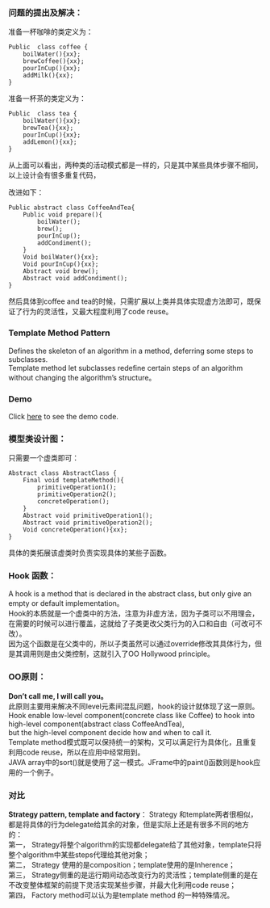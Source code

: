 ### 问题的提出及解决：

准备一杯咖啡的类定义为： 

	Public  class coffee {  
		boilWater(){xx};  
		brewCoffee(){xx};  
		pourInCup(){xx};  
		addMilk(){xx};  
	}  

准备一杯茶的类定义为：  

	Public  class tea {  
		boilWater(){xx};  
		brewTea(){xx};  
		pourInCup(){xx};  
		addLemon(){xx};  
	}    
从上面可以看出，两种类的活动模式都是一样的，只是其中某些具体步骤不相同，以上设计会有很多重复代码，  

改进如下：  

	Public abstract class CoffeeAndTea{  
		Public void prepare(){  
			boilWater();  
			brew();  
			pourInCup();  
			addCondiment();  
		}  
		Void boilWater(){xx};  
		Void pourInCup(){xx};  
		Abstract void brew();  
		Abstract void addCondiment();  
	}  
然后具体到coffee and tea的时候，只需扩展以上类并具体实现虚方法即可，既保证了行为的灵活性，又最大程度利用了code reuse。  
### Template Method Pattern
Defines the skeleton of an algorithm in a method, deferring some steps to subclasses.   
Template method let subclasses redefine certain steps of an algorithm without changing the algorithm’s structure。
### Demo
Click [here](https://github.com/960761/AboutDesignPattern/tree/master/code/HeadFirst_DesignPattern/ch08_TemplateMethodPattern/src) to see the demo code.
### 模型类设计图：
只需要一个虚类即可： 

	Abstract class AbstractClass {  
		Final void templateMethod(){  
			primitiveOperation1();  
			primitiveOperation2();  
			concreteOperation();  
		}  
		Abstract void primitiveOperation1();  
		Abstract void primitiveOperation2();  
		Void concreteOperation(){xx};  
	}  
具体的类拓展该虚类时负责实现具体的某些子函数。  
### Hook 函数：
A hook is a method that is declared in the abstract class, but only give an empty or default implementation。  
Hook的本质就是一个虚类中的方法，注意为非虚方法，因为子类可以不用理会，在需要的时候可以进行覆盖，这就给了子类更改父类行为的入口和自由（可改可不改）。  
因为这个函数是在父类中的，所以子类虽然可以通过override修改其具体行为，但是其调用则是由父类控制，这就引入了OO Hollywood principle。
### OO原则：
**Don’t call me, I will call you。**  
此原则主要用来解决不同level元素间混乱问题，hook的设计就体现了这一原则。  
Hook  enable low-level component(concrete class like Coffee) to hook into high-level component(abstract class CoffeeAndTea),   
but the high-level component decide how and when to call it.  
Template method模式既可以保持统一的架构，又可以满足行为具体化，且重复利用code reuse，所以在应用中经常用到。  
JAVA array中的sort()就是使用了这一模式。JFrame中的paint()函数则是hook应用的一个例子。 
### 对比
**Strategy pattern, template and factory**：
Strategy 和template两者很相似，都是将具体的行为delegate给其余的对象，但是实际上还是有很多不同的地方的：  
第一，	Strategy将整个algorithm的实现都delegate给了其他对象，template只将整个algorithm中某些steps代理给其他对象；  
第二，	Strategy 使用的是composition；template使用的是Inherence；  
第三，	Strategy侧重的是运行期间动态改变行为的灵活性；template侧重的是在不改变整体框架的前提下灵活实现某些步骤，并最大化利用code reuse；  
第四，	Factory method可以认为是template method 的一种特殊情况。  
